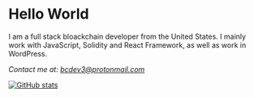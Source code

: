 # Hello World  
  I am a full stack bloackchain developer from the United States. I mainly work with JavaScript, Solidity and React Framework, as well as work in WordPress.
  
  *Contact me at: bcdev3@protonmail.com*


[![GitHub stats](https://github-readme-stats.vercel.app/api?username=bchaindeveloper)](https://github.com/anuraghazra/github-readme-stats)
